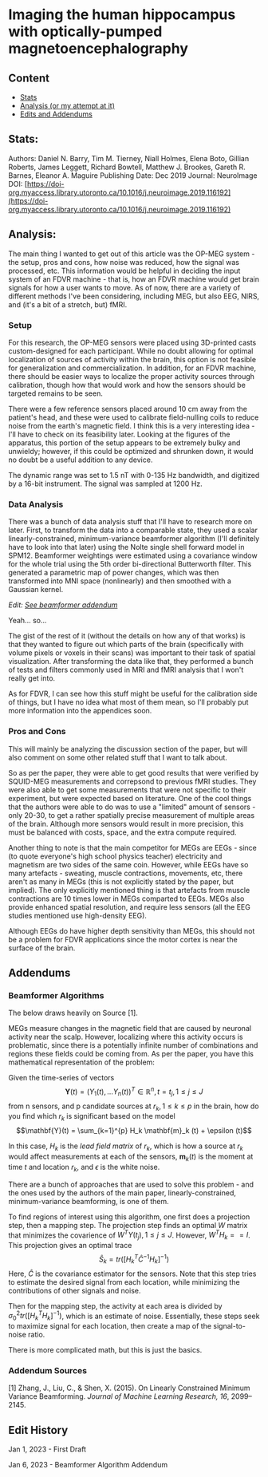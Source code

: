 # Imaging the human hippocampus with optically-pumped magnetoencephalography

## Content
- [Stats](https://cravat5386.github.io/fdvr/20230101.html#stats)
- [Analysis (or my attempt at it)](https://cravat5386.github.io/fdvr/20230101.html#analysis)
- [Edits and Addendums](https://cravat5386.github.io/fdvr/20230101.html#addendums)

## Stats:
Authors: Daniel N. Barry, Tim M. Tierney, Niall Holmes, Elena Boto, Gillian Roberts, James Leggett, Richard Bowtell, Matthew J. Brookes, Gareth R. Barnes, Eleanor A. Maguire
Publishing Date: Dec 2019
Journal: NeuroImage
DOI: [https://doi-org.myaccess.library.utoronto.ca/10.1016/j.neuroimage.2019.116192](https://doi-org.myaccess.library.utoronto.ca/10.1016/j.neuroimage.2019.116192)

## Analysis:
The main thing I wanted to get out of this article was the OP-MEG system - the setup, pros and cons, how noise was reduced, how the signal was processed, etc. This information would be helpful in deciding the input system of an FDVR machine - that is, how an FDVR machine would get brain signals for how a user wants to move. As of now, there are a variety of different methods I've been considering, including MEG, but also EEG, NIRS, and (it's a bit of a stretch, but) fMRI.

### Setup
For this research, the OP-MEG sensors were placed using 3D-printed casts custom-designed for each participant. While no doubt allowing for optimal localization of sources of activity within the brain, this option is not feasible for generalization and commercialization. In addition, for an FDVR machine, there should be easier ways to localize the proper activity sources through calibration, though how that would work and how the sensors should be targeted remains to be seen.

There were a few reference sensors placed around 10 cm away from the patient's head, and these were used to calibrate field-nulling coils to reduce noise from the earth's magnetic field. I think this is a very interesting idea - I'll have to check on its feasibility later. Looking at the figures of the apparatus, this portion of the setup appears to be extremely bulky and unwieldy; however, if this could be optimized and shrunken down, it would no doubt be a useful addition to any device.

The dynamic range was set to 1.5 nT with 0-135 Hz bandwidth, and digitized by a 16-bit instrument. The signal was sampled at 1200 Hz.

### Data Analysis
There was a bunch of data analysis stuff that I'll have to research more on later. First, to transform the data into a comparable state, they used a scalar linearly-constrained, minimum-variance beamformer algorithm (I'll definitely have to look into that later) using the Nolte single shell forward model in SPM12. Beamformer weightings were estimated using a covariance window for the whole trial using the 5th order bi-directional Butterworth filter. This generated a parametric map of power changes, which was then transformed into MNI space (nonlinearly) and then smoothed with a Gaussian kernel.

*Edit: [See beamformer addendum](https://github.com/Cravat5386/Cravat5386.github.io/blob/main/fdvr/20230101.md#beamformer-algorithms)*

Yeah... so...

The gist of the rest of it (without the details on how any of that works) is that they wanted to figure out which parts of the brain (specifically with volume pixels or voxels in their scans) was important to their task of spatial visualization. After transforming the data like that, they performed a bunch of tests and filters commonly used in MRI and fMRI analysis that I won't really get into.

As for FDVR, I can see how this stuff might be useful for the calibration side of things, but I have no idea what most of them mean, so I'll probably put more information into the appendices soon.

### Pros and Cons
This will mainly be analyzing the discussion section of the paper, but will also comment on some other related stuff that I want to talk about.

So as per the paper, they were able to get good results that were verified by SQUID-MEG measurements and correpsond to previous fMRI studies. They were also able to get some measurements that were not specific to their experiment, but were expected based on literature. One of the cool things that the authors were able to do was to use a "limited" amount of sensors - only 20-30, to get a rather spatially precise measurement of multiple areas of the brain. Although more sensors would result in more precision, this must be balanced with costs, space, and the extra compute required.

Another thing to note is that the main competitor for MEGs are EEGs - since (to quote everyone's high school physics teacher) electricity and magnetism are two sides of the same coin. However, while EEGs have so many artefacts - sweating, muscle contractions, movements, etc, there aren't as many in MEGs (this is not explicitly stated by the paper, but implied). The only explicitly mentioned thing is that artefacts from muscle contractions are 10 times lower in MEGs comparted to EEGs. MEGs also provide enhanced spatial resolution, and require less sensors (all the EEG studies mentioned use high-density EEG).

Although EEGs do have higher depth sensitivity than MEGs, this should not be a problem for FDVR applications since the motor cortex is near the surface of the brain.

## Addendums
### Beamformer Algorithms
The below draws heavily on Source \[1\].

MEGs measure changes in the magnetic field that are caused by neuronal activity near the scalp. However, localizing where this activity occurs is problematic, since there is a potentially infinite number of combinations and regions these fields could be coming from. As per the paper, you have this mathematical representation of the problem:

Given the time-series of vectors
$$\mathbf{Y}(t) = (Y_1 (t), \dots Y_n (t))^T \in \mathbb{R}^n, t = t_j, 1 \le j \le J$$
from n sensors, and p candidate sources at $r_k, 1 \le k \le p$ in the brain, how do you find which $r_k$ is significant based on the model
$$\mathbf{Y}(t) = \sum_{k=1}^{p} H_k \mathbf{m}_k (t) + \epsilon (t)$$

In this case, $H_k$ is the *lead field matrix* of $r_k$, which is how a source at $r_k$ would affect measurements at each of the sensors, $\mathbf{m}_k (t)$ is the moment at time $t$ and location $r_k$, and $\epsilon$ is the white noise.

There are a bunch of approaches that are used to solve this problem - and the ones used by the authors of the main paper, linearly-constrained, minimum-variance beamforming, is one of them.

To find regions of interest using this algorithm, one first does a projection step, then a mapping step. The projection step finds an optimal $W$ matrix that minimizes the covarience of $W^T Y(t_j), 1 \le j \le J$. However, $W^T H_k == I$. This projection gives an optimal trace $$\hat{S}_k = tr([H^T_k \hat{C}^{-1} H_k]^{-1})$$ Here, $\hat{C}$ is the covariance estimator for the sensors. Note that this step tries to estimate the desired signal from each location, while minimizing the contributions of other signals and noise.

Then for the mapping step, the activity at each area is divided by $\sigma^2_0 tr([H^T_k H_k]^{-1})$, which is an estimate of noise. Essentially, these steps seek to maximize signal for each location, then create a map of the signal-to-noise ratio.

There is more complicated math, but this is just the basics.

### Addendum Sources
\[1\] Zhang, J., Liu, C., & Shen, X. (2015). On Linearly Constrained Minimum Variance Beamforming. *Journal of Machine Learning Research, 16*, 2099–2145. 

## Edit History
Jan 1, 2023 - First Draft

Jan 6, 2023 - Beamformer Algorithm Addendum
